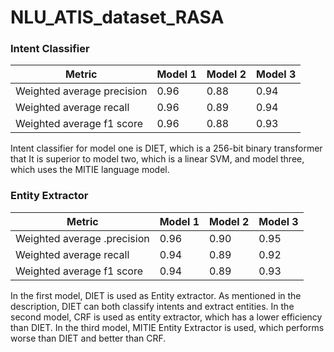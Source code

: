 # NLU_ATIS_dataset_RASA



<!-- Intent class | support | percision | recall | F1-score | Confused with |
Flight: 4, Airfare: 3
flight+airfare 12 1.0 0.41 0,58


flight_no 8 1.0 0.25 0.4 Flight: 6
flight_time 1 1.0 1.0 1.0
day_name 2 0.0 0.0 0.0 Flight: 2
Quantity 3 0.37 1.0 0.54
Airfare 48 0.88 1.0 0.94
Quantity: 4
Airline: 4
Flight 613 0.96 0.98 0.97
Distance 10 1.0 0.9 0.94 Airport: 1
Aircraft 8 0.7 0.87 0.77 quantity: 1
Flight: 1
Aircraft: 2
Capacity 21 1.0 0.80 0.89
ground_service: 1
airfare: 1
ground_fare 7 0.83 0.71 0.76
flight_no+airli
1 0.0 0.0 0.0 Flight:
1
ne
Airline 28 0.87 1.0 0.93
ground_servic 36 0.97 1.0 0.98 e
airfare+flight
1 0.0 0.0 0.0 Airfare:
1
Nlu_fallback:
1
City:
1
Airport 13 0.91 0.84 0.87
Flight:
3
Ground_fare:
1
City
5 0.2
0.2 0.2
flight+airline
1 0.0 0.0 0.0 Flight:
1
City:
1
Restriction:
1
Abbreviation 26 0.96
0.92 0.94
Flight:
3
City:
2
Meal
6 1.0 0.16 0.28 -->



### Intent Classifier

| Metric | Model 1 | Model 2 | Model 3 |
| ------------- | ------------- | ------------- | ------------- |
Weighted average precision | 0.96 | 0.88 | 0.94 |
Weighted average recall | 0.96 | 0.89 | 0.94 |
Weighted average f1 score | 0.96 | 0.88 | 0.93 |

Intent classifier for model one is DIET, which is a 256-bit binary transformer that It is superior to model two, which is a linear SVM, and model three, which uses the MITIE language model.

### Entity Extractor

| Metric | Model 1 | Model 2 | Model 3 |
| ------------- | ------------- | ------------- | ------------- |
Weighted average .precision | 0.96 | 0.90 | 0.95 |
Weighted average recall | 0.94 | 0.89 | 0.92 |
Weighted average f1 score | 0.94 | 0.89 | 0.93 |


In the first model, DIET is used as Entity extractor. As mentioned in the description, DIET can both classify intents and extract entities. In the second model, CRF is used as entity extractor, which has a lower efficiency than DIET. In the third model, MITIE Entity Extractor is used, which performs worse than DIET and better than CRF.
